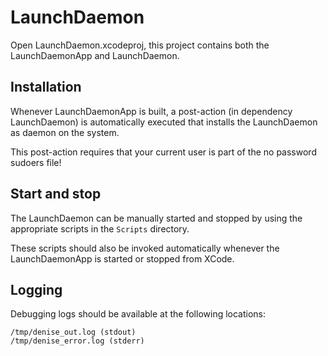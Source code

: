# LaunchDaemon

Open LaunchDaemon.xcodeproj, this project contains both the LaunchDaemonApp and LaunchDaemon.

## Installation

Whenever LaunchDaemonApp is built, a post-action (in dependency LaunchDaemon) is automatically executed that installs the LaunchDaemon as daemon on the system.

This post-action requires that your current user is part of the no password sudoers file!

## Start and stop

The LaunchDaemon can be manually started and stopped by using the appropriate scripts in the `Scripts` directory.

These scripts should also be invoked automatically whenever the LaunchDaemonApp is started or stopped from XCode.

## Logging

Debugging logs should be available at the following locations:

```
/tmp/denise_out.log (stdout)
/tmp/denise_error.log (stderr)
```
